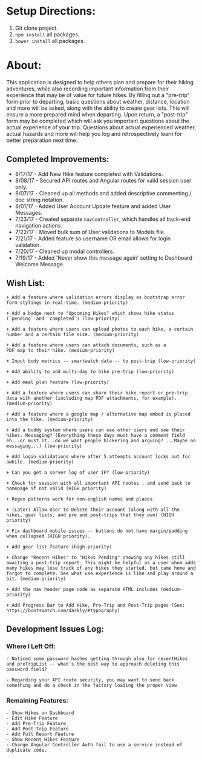 # Setup Directions:
1. Git clone project.
2. `npm install` all packages.
3. `bower install` all packages.

# About:

This application is designed to help others plan and prepare for their hiking adventures, while also recording important information from their experience that may be of value for future hikes. By filling out a "pre-trip" form prior to departing, basic questions about weather, distance, location and more will be asked, along with the ability to create gear lists. This will ensure a more prepared mind when departing. Upon return, a "post-trip" form may be completed which will ask you important questions about the actual experience of your trip. Questions about actual experienced weather, actual hazards and more will help you log and retrospectively learn for better preparation next time.

## Completed Improvements:

+ 8/17/17 - Add New Hike feature completed with Validations.
+ 8/08/17 - Secured API routes and Angular routes for valid session user only.
+ 8/07/17 - Cleaned up all methods and added descriptive commenting / doc string notation.
+ 8/01/17 - Added User Account Update feature and added User Messages.
+ 7/23/17 - Created separate `navController`, which handles all back-end navigation actions.
+ 7/22/17 - Moved bulk sum of User validations to Models file.
+ 7/21/17 - Added feature so username OR email allows for login validation.
+ 7/20/17 - Cleaned up modal controllers.
+ 7/19/17 - Added 'Never show this message again' setting to Dashboard Welcome Message.

## Wish List:

	+ Add a feature where validation errors display as bootstrap error form stylings in real-time. (medium-priority)

	+ Add a badge next to "Upcoming Hikes" which shows hike status (`pending` and `completed`) (low-priority)

	+ Add a feature where users can upload photos to each hike, a certain number and a certain file size. (medium-priority)

	+ Add a feature where users can attach documents, such as a
	PDF map to their hike. (medium-priority)

	+ Input body metrics -- smartwatch data -- to post-trip (low-priority)

	+ Add ability to add multi-day to hike pre-trip (low-priority)

	+ Add meal plan feature (low-priority)

	+ Add a feature where users can share their hike report or pre-trip data with another (including map PDF attachments, for example). (medium-priority)

	+ Add a feature where a google map / alternative map embed is placed
	into the hike. (medium-priority)

	+ Add a buddy system where users can see other users and see their hikes. Messaging? (Everything these days must have a comment field eh...or must it...do we want people bickering and arguing? ...Maybe no messaging...) (low-priority)

	+ Add login validations where after 5 attempts account locks out for awhile. (medium-priority)

	+ Can you get a server log of user IP? (low-priority)

	+ Check for session with all important API routes , and send back to homepage if not valid (HIGH priority)

	+ Regex patterns work for non-english names and places.

	+ (Later) Allow User to Delete their account (along with all the hikes, gear lists, and pre and post-trips that they own) (HIGH priority)

	+ Fix dashboard mobile issues -- buttons do not have margin/padding when collapsed (HIGH priority).

	+ Add gear list feature (high-priority)

	+ Change "Recent Hikes" to "Hikes Pending" showing any hikes still awaiting a post-trip report. This might be helpful as a user whom adds many hikes may lose track of any hikes they started, but came home and forgot to complete. See what use experience is like and play around a bit. (medium-priority)

	+ Add the nav header page code as separate HTML includes (medium-priority)

	+ Add Progress Bar to Add Hike, Pre-Trip and Post-Trip pages (See: https://bootswatch.com/darkly/#typography)

## Development Issues Log:

### Where I Left Off:


	- Noticed some password hashes getting through also for recentHikes and preTripList -- what's the best way to approach deleting this password field?

	- Regarding your API route security, you may want to send back something and do a check in the factory loading the proper view

### Remaining Features:
	- Show Hikes on Dashboard
	- Edit Hike Feature
	- Add Pre-Trip Feature
	- Add Post-Trip Feature
	- Add Full Report Feature
	- Show Recent Hikes Feature
	- Change Angular Controller Auth fail to use a service instead of duplicate code.
